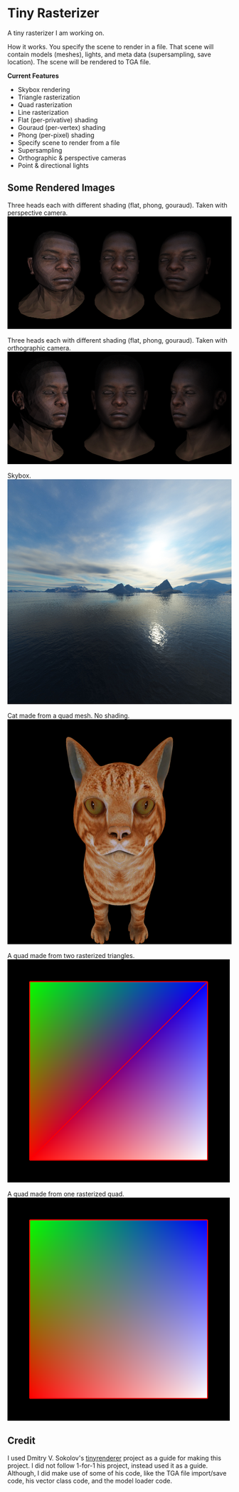 # Tiny Rasterizer

A tiny rasterizer I am working on.

How it works. You specify the scene to render in a file. That scene will contain
models (meshes), lights, and meta data (supersampling, save location). The scene will
be rendered to TGA file.

**Current Features**
- Skybox rendering
- Triangle rasterization
- Quad rasterization
- Line rasterization
- Flat (per-privative) shading
- Gouraud (per-vertex) shading
- Phong (per-pixel) shading
- Specify scene to render from a file
- Supersampling
- Orthographic & perspective cameras
- Point & directional lights


## Some Rendered Images

Three heads each with different shading (flat, phong, gouraud). Taken with perspective camera. <br>
![rendered image](readme-images/three_african_heads_shaded_perspective.png)

Three heads each with different shading (flat, phong, gouraud). Taken with orthographic camera.<br>
![rendered image](readme-images/three_african_heads_shaded_orthographic.png)

Skybox. <br>
![rendered image](readme-images/skybox_front.png)

Cat made from a quad mesh. No shading. <br>
![rendered image](readme-images/cat_made_of_quads.png)

A quad made from two rasterized triangles. <br>
![rendered image](readme-images/square_vertex_colored_made_of_triangles.png)

A quad made from one rasterized quad. <br>
![rendered image](readme-images/vertex_colored_square_quad.png)

## Credit

I used Dmitry V. Sokolov's [tinyrenderer](https://github.com/ssloy/tinyrenderer) project as a guide for making this project. I did not follow 1-for-1 his project, instead used it as a guide. Although, I did make use of some of his code, like the TGA file import/save code, his vector class code, and the model loader code.